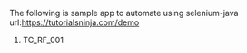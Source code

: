 The following is sample app to automate using selenium-java
url:https://tutorialsninja.com/demo
1. TC_RF_001